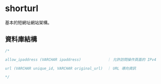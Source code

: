 # shorturl
基本的短網址網站架構。

## 資料庫結構
```php
/*

allow_ipaddress (VARCHAR ipaddress)            ｜ 允許訪問操作頁面的 IPv4 列表

url (VARCHAR unique_id, VARCHAR original_url)  ｜ URL 導向資訊

*/
```

